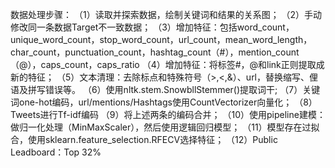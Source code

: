 数据处理步骤：
（1）读取并探索数据，绘制关键词和结果的关系图；
（2）手动修改同一条数据Target不一致数据；
（3）增加特征：包括word_count，unique_word_count，stop_word_count，url_count，mean_word_length，char_count，punctuation_count，hashtag_count（#），mention_count（@），caps_count，caps_ratio
（4）增加特征：将标签#，@和link正则提取成新的特征；
（5）文本清理：去除标点和特殊符号（>,<,&）、url，替换缩写、俚语及拼写错误等。
（6）使用nltk.stem.SnowbllStemmer()提取词干;
（7）关键词one-hot编码，url/mentions/Hashtags使用CountVectorizer向量化；
（8）Tweets进行Tf-idf编码
（9）将上述两条的编码合并；
（10）使用pipeline建模：做归一化处理（MinMaxScaler），然后使用逻辑回归模型；
（11）模型存在过拟合，使用sklearn.feature_selection.RFECV选择特征；
（12）Public Leadboard：Top 32%

